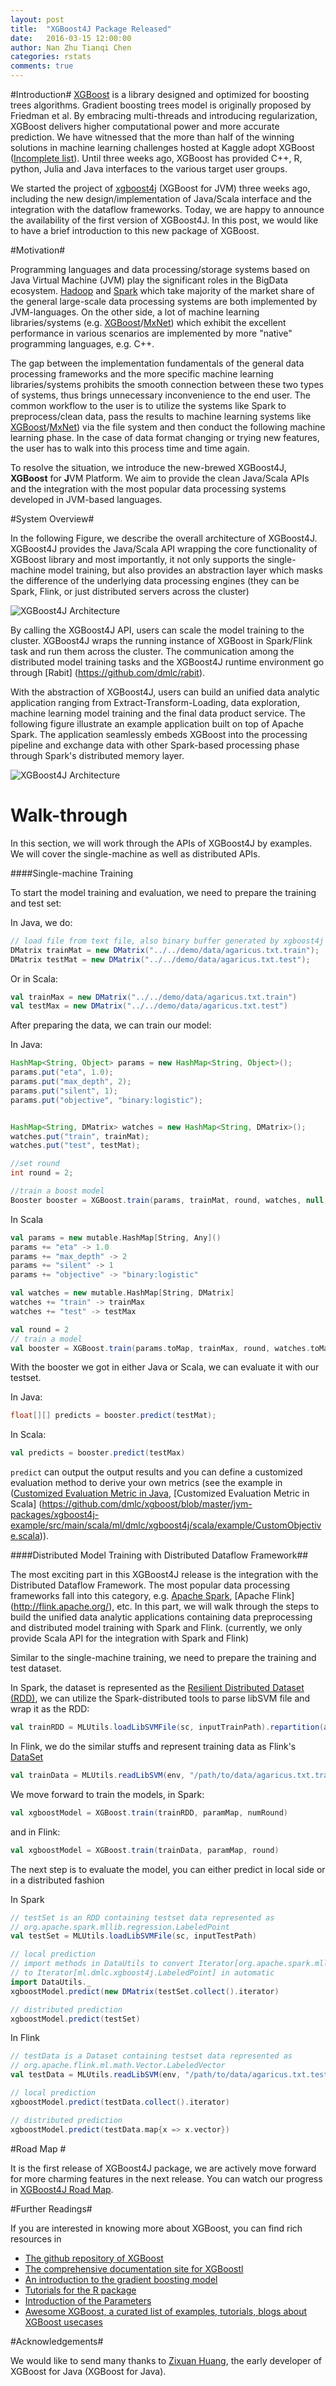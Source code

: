 ```yaml
---
layout: post
title:  "XGBoost4J Package Released"
date:   2016-03-15 12:00:00 
author: Nan Zhu Tianqi Chen
categories: rstats
comments: true
---
```


#Introduction#
[XGBoost](https://github.com/dmlc/xgboost) is a library designed and optimized for boosting trees algorithms. Gradient boosting trees model is originally proposed by Friedman et al. By embracing multi-threads and introducing regularization, XGBoost delivers higher computational power and more accurate prediction. We have witnessed that the more than half of the winning solutions in machine learning challenges hosted at Kaggle adopt XGBoost ([Incomplete list](https://github.com/dmlc/xgboost/tree/master/demo#machine-learning-challenge-winning-solutions)). Until three weeks ago, XGBoost has provided C++, R, python, Julia and Java interfaces to the various target user groups.

We started the project of [xgboost4j](https://github.com/dmlc/xgboost/tree/master/jvm-packages) (XGBoost for JVM) three weeks ago, including the new design/implementation of Java/Scala interface and the integration with the dataflow frameworks. Today, we are happy to announce the availability of the first version of XGBoost4J. In this post, we would like to have a brief introduction to this new package of XGBoost.

#Motivation#

Programming languages and data processing/storage systems based on Java Virtual Machine (JVM) play the significant roles in the BigData ecosystem. [Hadoop](http://hadoop.apache.org/) and [Spark](http://spark.apache.org/) which take majority of the market share of the general large-scale data processing systems are both implemented by JVM-languages. On the other side, a lot of machine learning libraries/systems (e.g. [XGBoost](https://github.com/dmlc/xgboost)/[MxNet](https://github.com/dmlc/mxnet)) which exhibit the excellent performance in various scenarios are implemented by more "native" programming languages, e.g. C++.

The gap between the implementation fundamentals of the general data processing frameworks and the more specific machine learning libraries/systems prohibits the smooth connection between these two types of systems, thus brings unnecessary inconvenience to the end user. The common workflow to the user is to utilize the systems like Spark to preprocess/clean data, pass the results to machine learning systems like [XGBoost](https://github.com/dmlc/xgboost)/[MxNet](https://github.com/dmlc/mxnet))  via the file system and then conduct the following machine learning phase. In the case of data format changing or trying new features, the user has to walk into this process time and time again. 

To resolve the situation, we introduce the new-brewed XGBoost4J, <b>XGBoost</b> for <b>J</b>VM Platform. We aim to provide the clean Java/Scala APIs and the integration with the most popular data processing systems developed in JVM-based languages.


#System Overview#

In the following Figure, we describe the overall architecture of XGBoost4J. XGBoost4J provides the Java/Scala API wrapping the core functionality of XGBoost library and most importantly, it not only supports the single-machine model training, but also provides an abstraction layer which masks the difference of the underlying data processing engines (they can be Spark, Flink, or just distributed servers across the cluster)


![XGBoost4J Architecture](https://raw.githubusercontent.com/dmlc/web-data/master/xgboost/xgboost4j.png)


By calling the XGBoost4J API, users can scale the model training to the cluster. XGBoost4J wraps the running instance of XGBoost in Spark/Flink task and run them across the cluster. The communication among the distributed model training tasks and the XGBoost4J runtime environment go through [Rabit] (https://github.com/dmlc/rabit).

With the abstraction of XGBoost4J, users can build an unified data analytic application ranging from Extract-Transform-Loading, data exploration, machine learning model training and the final data product service. The following figure illustrate an example application built on top of Apache Spark. The application seamlessly embeds XGBoost into the processing pipeline and exchange data with other Spark-based processing phase through Spark's distributed memory layer.

![XGBoost4J Architecture](https://raw.githubusercontent.com/dmlc/web-data/master/xgboost/unified_pipeline.png)



# Walk-through

In this section, we will work through the APIs of XGBoost4J by examples. We will cover the single-machine as well as distributed APIs.

####Single-machine Training


To start the model training and evaluation, we need to prepare the training and test set:

In Java, we do:

```java
// load file from text file, also binary buffer generated by xgboost4j
DMatrix trainMat = new DMatrix("../../demo/data/agaricus.txt.train");
DMatrix testMat = new DMatrix("../../demo/data/agaricus.txt.test");

```

Or in Scala:

```scala
val trainMax = new DMatrix("../../demo/data/agaricus.txt.train")
val testMax = new DMatrix("../../demo/data/agaricus.txt.test")
```

After preparing the data, we can train our model: 

In Java: 

```java
HashMap<String, Object> params = new HashMap<String, Object>();
params.put("eta", 1.0);
params.put("max_depth", 2);
params.put("silent", 1);
params.put("objective", "binary:logistic");


HashMap<String, DMatrix> watches = new HashMap<String, DMatrix>();
watches.put("train", trainMat);
watches.put("test", testMat);

//set round
int round = 2;

//train a boost model
Booster booster = XGBoost.train(params, trainMat, round, watches, null, null);
```


In Scala

```scala
val params = new mutable.HashMap[String, Any]()
params += "eta" -> 1.0
params += "max_depth" -> 2
params += "silent" -> 1
params += "objective" -> "binary:logistic"

val watches = new mutable.HashMap[String, DMatrix]
watches += "train" -> trainMax
watches += "test" -> testMax

val round = 2
// train a model
val booster = XGBoost.train(params.toMap, trainMax, round, watches.toMap)
```

With the booster we got in either Java or Scala, we can evaluate it  with our testset.

In Java:

```java
float[][] predicts = booster.predict(testMat);
```

In Scala:

```scala
val predicts = booster.predict(testMax)
```

`predict` can output the output results and you can define a customized evaluation method to derive your own metrics (see the example in ([Customized Evaluation Metric in Java](https://github.com/dmlc/xgboost/blob/master/jvm-packages/xgboost4j-example/src/main/java/ml/dmlc/xgboost4j/java/example/CustomObjective.java), [Customized Evaluation Metric in Scala] (https://github.com/dmlc/xgboost/blob/master/jvm-packages/xgboost4j-example/src/main/scala/ml/dmlc/xgboost4j/scala/example/CustomObjective.scala)).

####Distributed Model Training with Distributed Dataflow Framework##

The most exciting part in this XGBoost4J release is the integration with the Distributed Dataflow Framework. The most popular data processing frameworks fall into this category, e.g. [Apache Spark](http://spark.apache.org/), [Apache Flink] (http://flink.apache.org/), etc. In this part, we will walk through the steps to build the unified data analytic applications containing data preprocessing and distributed model training with Spark and Flink. (currently, we only provide Scala API for the integration with Spark and Flink)

Similar to the single-machine training, we need to prepare the training and test dataset. 

In Spark, the dataset is represented as the [Resilient Distributed Dataset (RDD)](http://spark.apache.org/docs/latest/programming-guide.html#resilient-distributed-datasets-rdds), we can utilize the Spark-distributed tools to parse libSVM file and wrap it as the RDD:

```scala
val trainRDD = MLUtils.loadLibSVMFile(sc, inputTrainPath).repartition(args(1).toInt)
```

In Flink, we do the similar stuffs and represent training data as Flink's [DataSet](https://ci.apache.org/projects/flink/flink-docs-master/apis/batch/index.html)

```scala
val trainData = MLUtils.readLibSVM(env, "/path/to/data/agaricus.txt.train")
```


We move forward to train the models, in Spark:


```scala
val xgboostModel = XGBoost.train(trainRDD, paramMap, numRound)

```

and in Flink:

```scala
val xgboostModel = XGBoost.train(trainData, paramMap, round)

```


The next step is to evaluate the model, you can either predict in local side or in a distributed fashion 

In Spark 

```scala
// testSet is an RDD containing testset data represented as 
// org.apache.spark.mllib.regression.LabeledPoint
val testSet = MLUtils.loadLibSVMFile(sc, inputTestPath)

// local prediction 
// import methods in DataUtils to convert Iterator[org.apache.spark.mllib.regression.LabeledPoint] 
// to Iterator[ml.dmlc.xgboost4j.LabeledPoint] in automatic
import DataUtils._
xgboostModel.predict(new DMatrix(testSet.collect().iterator)

// distributed prediction
xgboostModel.predict(testSet)

```

In Flink

```scala
// testData is a Dataset containing testset data represented as 
// org.apache.flink.ml.math.Vector.LabeledVector
val testData = MLUtils.readLibSVM(env, "/path/to/data/agaricus.txt.test")

// local prediction 
xgboostModel.predict(testData.collect().iterator)

// distributed prediction
xgboostModel.predict(testData.map{x => x.vector})
```

#Road Map #

It is the first release of XGBoost4J package, we are actively move forward for more charming features in the next release. You can watch our progress in [XGBoost4J Road Map](https://github.com/dmlc/xgboost/issues/935).

#Further Readings#

If you are interested in knowing more about XGBoost, you can find rich resources in 

- [The github repository of XGBoost](https://github.com/dmlc/xgboost)
- [The comprehensive documentation site for XGBoostl](http://xgboost.readthedocs.org/en/latest/index.html)
- [An introduction to the gradient boosting model](http://xgboost.readthedocs.org/en/latest/model.html)
- [Tutorials for the R package](xgboost.readthedocs.org/en/latest/R-package/index.html)
- [Introduction of the Parameters](http://xgboost.readthedocs.org/en/latest/parameter.html)
- [Awesome XGBoost, a curated list of examples, tutorials, blogs about XGBoost usecases](https://github.com/dmlc/xgboost/tree/master/demo)

#Acknowledgements#

We would like to send many thanks to [Zixuan Huang](https://github.com/yanqingmen), the early developer of XGBoost for Java (XGBoost for Java).